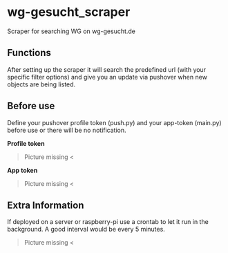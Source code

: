 # wg-gesucht_scraper
Scraper for searching WG on wg-gesucht.de

## Functions ##
After setting up the scraper it will search the predefined url (with your specific filter options) and give you an update via pushover when new objects are being listed.

## Before use ##
Define your pushover profile token (push.py) and your app-token (main.py) before use or there will be no notification.

**Profile token**
> Picture missing <

**App token**
> Picture missing <

## Extra Information ##
If deployed on a server or raspberry-pi use a crontab to let it run in the background.
A good interval would be every 5 minutes.

> Picture missing <
